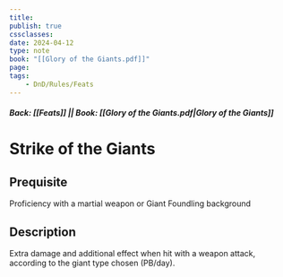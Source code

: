 ```yaml
---
title:
publish: true
cssclasses:
date: 2024-04-12
type: note
book: "[[Glory of the Giants.pdf]]"
page: 
tags:
    - DnD/Rules/Feats
---
```


##### Back: [[Feats]] || Book: [[Glory of the Giants.pdf|Glory of the Giants]]

# Strike of the Giants


## Prequisite 
Proficiency with a martial weapon or Giant Foundling background

## Description
Extra damage and additional effect when hit with a weapon attack, according to the giant type chosen (PB/day).